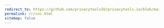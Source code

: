 ```yaml
---
redirect_to: https://github.com/privacytoolsIO/privacytools.io/blob/master/CODE_OF_CONDUCT.md
permalink: /r/coc.html
sitemap: false
---
```

